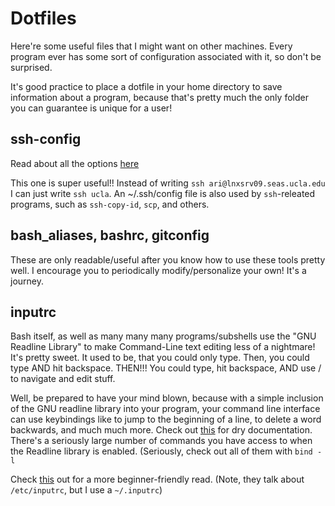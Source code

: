 # Dotfiles

Here're some useful files that I might want on other machines. Every program ever has some sort of configuration associated with it, so don't be surprised.

It's good practice to place a dotfile in your home directory to save information about a program, because that's pretty much the only folder you can guarantee is unique for a user!

## ssh-config
Read about all the options [here](https://www.ssh.com/ssh/config/)

This one is super useful!! Instead of writing `ssh ari@lnxsrv09.seas.ucla.edu` I can just write `ssh ucla`. An ~/.ssh/config file is also used by `ssh`-releated programs, such as `ssh-copy-id`, `scp`, and others.

## bash_aliases, bashrc, gitconfig
These are only readable/useful after you know how to use these tools pretty well. I encourage you to periodically modify/personalize your own! It's a journey.

## inputrc
Bash itself, as well as many many many programs/subshells use the "GNU Readline Library" to make Command-Line text editing less of a nightmare! It's pretty sweet. It used to be, that you could only type. Then, you could type AND hit backspace. THEN!!! You could type, hit backspace, AND use <left>/<right> to navigate and edit stuff.
  
Well, be prepared to have your mind blown, because with a simple inclusion of the GNU readline library into your program, your command line interface can use keybindings like <C-a> to jump to the beginning of a line, <C-w> to delete a word backwards, and much much more. Check out [this](https://www.gnu.org/software/bash/manual/html_node/Readline-Init-File.html) for dry documentation. There's a seriously large number of commands you have access to when the Readline library is enabled. (Seriously, check out all of them with `bind -l`

Check [this](https://www.computerhope.com/unix/bash/bind.htm) out for a more beginner-friendly read. (Note, they talk about `/etc/inputrc`, but I use a `~/.inputrc`)

